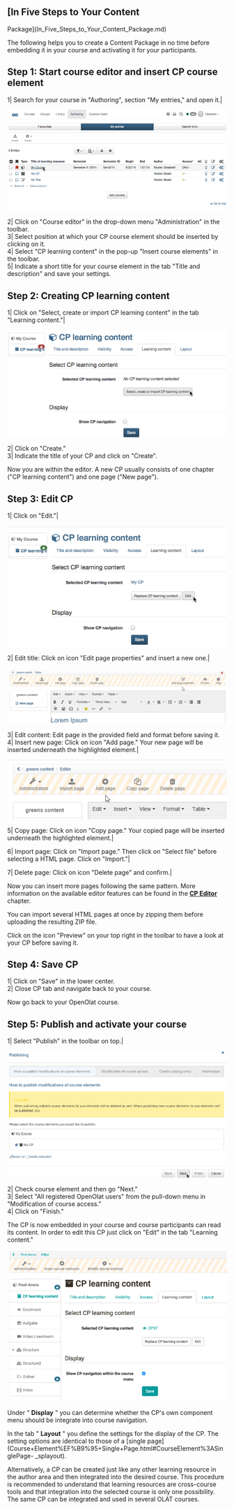 ##  [In Five Steps to Your Content
Package](In_Five_Steps_to_Your_Content_Package.md)

The following helps you to create a Content Package in no time before
embedding it in your course and activating it for your participants.

  

Step 1: Start course editor and insert CP course element  
---  
1| Search for your course in "Authoring", section "My entries," and open it.|

![](assets/opencourse.gif)  
  
2| Click on "Course editor" in the drop-down menu "Administration" in the
toolbar.  
3| Select position at which your CP course element should be inserted by
clicking on it.  
4| Select "CP learning content" in the pop-up "Insert course elements" in the
toolbar.  
5| Indicate a short title for your course element in the tab "Title and
description" and save your settings.  
  
Step 2: Creating CP learning content  
---  
1| Click on "Select, create or import CP learning content" in the tab
"Learning content."|

![](assets/choosecp.gif)  
  
2| Click on "Create."  
3| Indicate the title of your CP and click on "Create".  
  
Now you are within the editor. A new CP usually consists of one chapter ("CP
learning content") and one page ("New page").

Step 3: Edit CP  
---  
1| Click on "Edit."|

![](assets/editcp.gif)  
  
2| Edit title: Click on icon "Edit page properties" and insert a new one.|

![](assets/cp_edit_page_properties.png)  
  
  
3| Edit content: Edit page in the provided field and format before saving it.  
4| Insert new page: Click on icon "Add page." Your new page will be inserted
underneath the highlighted element.|

![](assets/cp_add_page.png)  
  
  
5| Copy page: Click on icon "Copy page." Your copied page will be inserted
underneath the highlighted element.|

  
  
  
6| Import page: Click on "Import page." Then click on "Select file" before
selecting a HTML page. Click on "Import."|  
  
7| Delete page: Click on icon "Delete page" and confirm.|  
  
  
Now you can insert more pages following the same pattern. More information on
the available editor features can be found in the **[CP
Editor](CP_Editor.de.md)** chapter.

You can import several HTML pages at once by zipping them before uploading the
resulting ZIP file.

Click on the icon "Preview" on your top right in the toolbar to have a look at
your CP before saving it.

Step 4: Save CP  
---  
1| Click on "Save" in the lower center.  
2| Close CP tab and navigate back to your course.  
  
  

Now go back to your OpenOlat course.

Step 5: Publish and activate your course  
---  
1| Select "Publish" in the toolbar on top.|

![](assets/publishcp.gif)  
  
2| Check course element and then go "Next."  
3| Select "All registered OpenOlat users" from the pull-down menu in
"Modification of course access."  
4| Click on "Finish."  
  
The CP is now embedded in your course and course participants can read its
content. In order to edit this CP just click on "Edit" in the tab "Learning
content."

![](assets/CP_EN.png)

Under " **Display** " you can determine whether the CP's own component menu
should be integrate into course navigation.

In the tab " **Layout** " you define the settings for the display of the CP.
The setting options are identical to those of a [single
page](Course+Element%EF%B9%95+Single+Page.html#CourseElement%3ASinglePage-
_splayout).

  

Alternatively, a CP can be created just like any other learning resource in
the author area and then integrated into the desired course. This procedure is
recommended to understand that learning resources are cross-course tools and
that integration into the selected course is only one possibility. The same CP
can be integrated and used in several OLAT courses.

